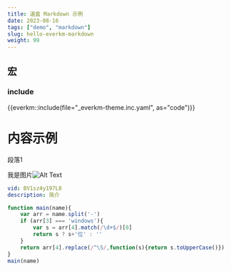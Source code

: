 ```yaml
---
title: 道盒 Markdown 示例
date: 2023-08-16
tags: ["demo", "markdown"]
slug: hello-everkm-markdown
weight: 99
---
```


## 宏

### include

{{everkm::include(file="_everkm-theme.inc.yaml", as="code")}}

# 内容示例

段落1


我是图片![Alt Text](3.webp)

```yaml dcard/bilibili
vid: BV1sz4y197L8
description: 简介
```



```js
function main(name){
    var arr = name.split('-')
    if (arr[3] === 'windows'){
        var s = arr[4].match(/\d+$/)[0]
        return s ? s+'位' : ''
    }
    return arr[4].replace(/^\S/,function(s){return s.toUpperCase()})
}
main(name)
```
